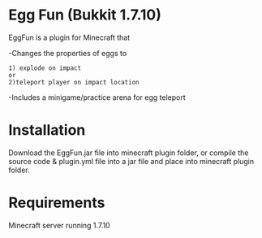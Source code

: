 Egg Fun (Bukkit 1.7.10)
===========================
EggFun is a plugin for Minecraft that 

  -Changes the properties of eggs to 
  
    1) explode on impact
    or 
    2)teleport player on impact location

  -Includes a minigame/practice arena for egg teleport

Installation
===========================
Download the EggFun.jar file into minecraft plugin folder, or compile the source code & plugin.yml file into a jar file and place into minecraft plugin folder.

Requirements
=========
Minecraft server running 1.7.10

